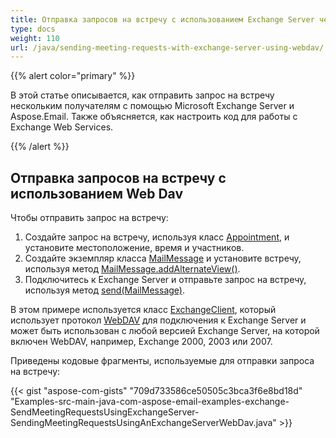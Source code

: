 ```yaml
---
title: Отправка запросов на встречу с использованием Exchange Server через WebDav
type: docs
weight: 110
url: /java/sending-meeting-requests-with-exchange-server-using-webdav/
---
```


{{% alert color="primary" %}} 

В этой статье описывается, как отправить запрос на встречу нескольким получателям с помощью Microsoft Exchange Server и Aspose.Email. Также объясняется, как настроить код для работы с Exchange Web Services.

{{% /alert %}} 
## **Отправка запросов на встречу с использованием Web Dav**
Чтобы отправить запрос на встречу:

1. Создайте запрос на встречу, используя класс [Appointment](https://apireference.aspose.com/java/email/com.aspose.email/appointment), и установите местоположение, время и участников.
1. Создайте экземпляр класса [MailMessage](https://apireference.aspose.com/java/email/com.aspose.email/mailmessage) и установите встречу, используя метод [MailMessage.addAlternateView()](https://apireference.aspose.com/java/email/com.aspose.email/MailMessage#addAlternateView\(com.aspose.email.AlternateView\)).
1. Подключитесь к Exchange Server и отправьте запрос на встречу, используя метод [send(MailMessage)](https://apireference.aspose.com/java/email/com.aspose.email/ExchangeClient#send\(com.aspose.email.MailMessage\)).

В этом примере используется класс [ExchangeClient](https://apireference.aspose.com/java/email/com.aspose.email/exchangeclient), который использует протокол [WebDAV](http://en.wikipedia.org/wiki/WebDAV) для подключения к Exchange Server и может быть использован с любой версией Exchange Server, на которой включен WebDAV, например, Exchange 2000, 2003 или 2007.

Приведены кодовые фрагменты, используемые для отправки запроса на встречу:

{{< gist "aspose-com-gists" "709d733586ce50505c3bca3f6e8bd18d" "Examples-src-main-java-com-aspose-email-examples-exchange-SendMeetingRequestsUsingExchangeServer-SendingMeetingRequestsUsingAnExchangeServerWebDav.java" >}}